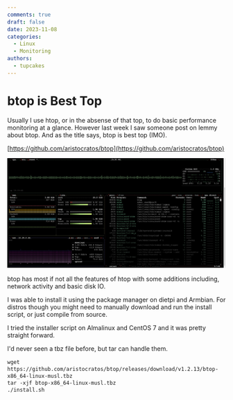 ```yaml
---
comments: true
draft: false
date: 2023-11-08
categories:
  - Linux
  - Monitoring
authors:
  - tupcakes
---
```



# btop is Best Top
Usually I use htop, or in the absense of that top, to do basic performance monitoring at a glance. However last week I saw someone post on lemmy about btop. And as the title says, btop is best top (IMO).

[https://github.com/aristocratos/btop](https://github.com/aristocratos/btop)

![Alt text](assets/2023-11-08-btop.png)

btop has most if not all the features of htop with some additions including, network activity and basic disk IO.

I was able to install it using the package manager on dietpi and Armbian. For distros though you might need to manually download and run the install script, or just compile from source.

I tried the installer script on Almalinux and CentOS 7 and it was pretty straight forward.

 I'd never seen a tbz file before, but tar can handle them.

```shell
wget https://github.com/aristocratos/btop/releases/download/v1.2.13/btop-x86_64-linux-musl.tbz
tar -xjf btop-x86_64-linux-musl.tbz
./install.sh
```
